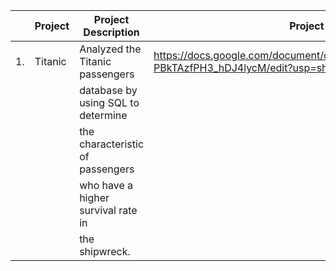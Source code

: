 | |Project|Project Description|Project Link|
|-|-------|-------------------|------------|
|1.|Titanic|Analyzed the Titanic passengers|https://docs.google.com/document/d/1XsnkKiPuO1yH2lee1krwQ8k-PBkTAzfPH3_hDJ4lycM/edit?usp=sharing|
|  |        | database by using SQL to determine|                                                                                           |
|  |         |the characteristic of passengers |                                                                                             |
|  |         |who have a higher survival rate in|                                                                                            |
|  |         | the shipwreck.|                                                                                                               |

